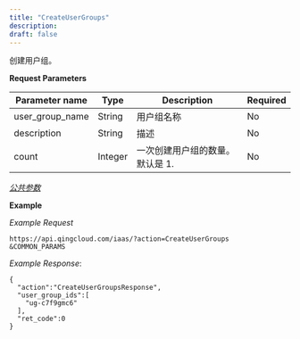 ```yaml
---
title: "CreateUserGroups"
description: 
draft: false
---
```




创建用户组。

**Request Parameters**

| Parameter name | Type | Description | Required |
| --- | --- | --- | --- |
| user_group_name | String | 用户组名称 | No |
| description | String | 描述 | No |
| count | Integer | 一次创建用户组的数量。默认是 1. | No |

[_公共参数_](../../common/parameters.html#api-common-parameters)

**Example**

_Example Request_

```
https://api.qingcloud.com/iaas/?action=CreateUserGroups
&COMMON_PARAMS
```

_Example Response_:

```
{
  "action":"CreateUserGroupsResponse",
  "user_group_ids":[
    "ug-c7f9gmc6"
  ],
  "ret_code":0
}
```
